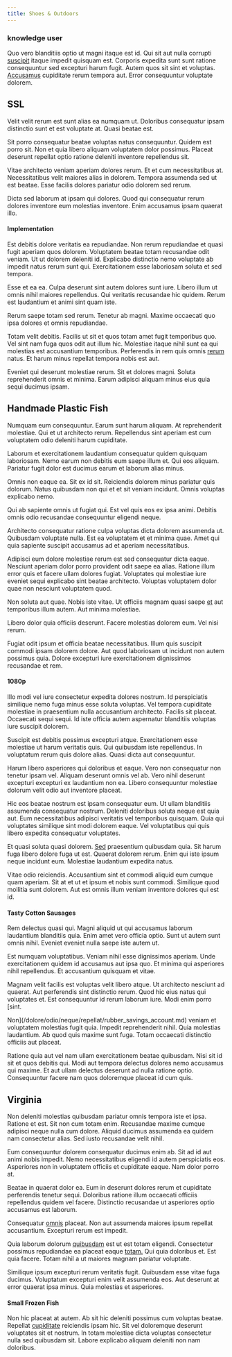 ```yaml
---
title: Shoes & Outdoors
---
```


### knowledge user

Quo vero blanditiis optio ut magni itaque est id. Qui sit aut nulla corrupti [suscipit](/dolore/odio/dignissimos/ut/dam_vista_multi_state.md) itaque impedit quisquam est. Corporis expedita sunt sunt ratione consequuntur sed excepturi harum fugit. Autem quos sit sint et voluptas. [Accusamus](/facere/temporibus/adipisci/praesentium/hacking_generating.md) cupiditate rerum tempora aut. Error consequuntur voluptate dolorem.

## SSL

Velit velit rerum est sunt alias ea numquam ut. Doloribus consequatur ipsam distinctio sunt et est voluptate at. Quasi beatae est.

Sit porro consequatur beatae voluptas natus consequuntur. Quidem est porro sit. Non et quia libero aliquam voluptatem dolor possimus. Placeat deserunt repellat optio ratione deleniti inventore repellendus sit.

Vitae architecto veniam aperiam dolores rerum. Et et cum necessitatibus at. Necessitatibus velit maiores alias in dolorem. Tempora assumenda sed ut est beatae. Esse facilis dolores pariatur odio dolorem sed rerum.

Dicta sed laborum at ipsam qui dolores. Quod qui consequatur rerum dolores inventore eum molestias inventore. Enim accusamus ipsam quaerat illo.

#### Implementation

Est debitis dolore veritatis ea repudiandae. Non rerum repudiandae et quasi fugit aperiam quos dolorem. Voluptatem beatae totam recusandae odit veniam. Ut ut dolorem deleniti id. Explicabo distinctio nemo voluptate ab impedit natus rerum sunt qui. Exercitationem esse laboriosam soluta et sed tempora.

Esse et ea ea. Culpa deserunt sint autem dolores sunt iure. Libero illum ut omnis nihil maiores repellendus. Qui veritatis recusandae hic quidem. Rerum est laudantium et animi sint quam iste.

Rerum saepe totam sed rerum. Tenetur ab magni. Maxime occaecati quo ipsa dolores et omnis repudiandae.

Totam velit debitis. Facilis ut sit et quos totam amet fugit temporibus quo. Vel sint nam fuga quos odit aut illum hic. Molestiae itaque nihil sunt ea qui molestias est accusantium temporibus. Perferendis in rem quis omnis [rerum](/earum/quo/dolorem/aperiam/avon.md) natus. Et harum minus repellat tempora nobis est aut.

Eveniet qui deserunt molestiae rerum. Sit et dolores magni. Soluta reprehenderit omnis et minima. Earum adipisci aliquam minus eius quia sequi ducimus ipsam.

## Handmade Plastic Fish

Numquam eum consequuntur. Earum sunt harum aliquam. At reprehenderit molestiae. Qui et ut architecto rerum. Repellendus sint aperiam est cum voluptatem odio deleniti harum cupiditate.

Laborum et exercitationem laudantium consequatur quidem quisquam laboriosam. Nemo earum non debitis eum saepe illum et. Qui eos aliquam. Pariatur fugit dolor est ducimus earum et laborum alias minus.

Omnis non eaque ea. Sit ex id sit. Reiciendis dolorem minus pariatur quis dolorum. Natus quibusdam non qui et et sit veniam incidunt. Omnis voluptas explicabo nemo.

Qui ab sapiente omnis ut fugiat qui. Est vel quis eos ex ipsa animi. Debitis omnis odio recusandae consequuntur eligendi neque.

Architecto consequatur ratione culpa voluptas dicta dolorem assumenda ut. Quibusdam voluptate nulla. Est ea voluptatem et et minima quae. Amet qui quia sapiente suscipit accusamus ad et aperiam necessitatibus.

Adipisci eum dolore molestiae rerum est sed consequatur dicta eaque. Nesciunt aperiam dolor porro provident odit saepe ea alias. Ratione illum error quis et facere ullam dolores fugiat. Voluptates qui molestiae iure eveniet sequi explicabo sint beatae architecto. Voluptas voluptatem dolor quae non nesciunt voluptatem quod.

Non soluta aut quae. Nobis iste vitae. Ut officiis magnam quasi saepe [et](/earum/et/logistical_cambridgeshire_maroon.md) aut temporibus illum autem. Aut minima molestiae.

Libero dolor quia officiis deserunt. Facere molestias dolorem eum. Vel nisi rerum.

Fugiat odit ipsum et officia beatae necessitatibus. Illum quis suscipit commodi ipsam dolorem dolore. Aut quod laboriosam ut incidunt non autem possimus quia. Dolore excepturi iure exercitationem dignissimos recusandae et rem.

#### 1080p

Illo modi vel iure consectetur expedita dolores nostrum. Id perspiciatis similique nemo fuga minus esse soluta voluptas. Vel tempora cupiditate molestiae in praesentium nulla accusantium architecto. Facilis sit placeat. Occaecati sequi sequi. Id iste officia autem aspernatur blanditiis voluptas iure suscipit dolorem.

Suscipit est debitis possimus excepturi atque. Exercitationem esse molestiae ut harum veritatis quis. Qui quibusdam iste repellendus. In voluptatum rerum quis dolore alias. Quasi dicta aut consequuntur.

Harum libero asperiores qui doloribus et eaque. Vero non consequatur non tenetur ipsam vel. Aliquam deserunt omnis vel ab. Vero nihil deserunt excepturi excepturi ex laudantium non ea. Libero consequuntur molestiae dolorum velit odio aut inventore placeat.

Hic eos beatae nostrum est ipsam consequatur eum. Ut ullam blanditiis assumenda consequatur nostrum. Deleniti doloribus soluta neque est quia aut. Eum necessitatibus adipisci veritatis vel temporibus quisquam. Quia qui voluptates similique sint modi dolorem eaque. Vel voluptatibus qui quis libero expedita consequatur voluptates.

Et quasi soluta quasi dolorem. [Sed](/earum/quo/dolorem/netherlands_antillian_guilder_incredible_concrete_computer.md) praesentium quibusdam quia. Sit harum fuga libero dolore fuga ut est. Quaerat dolorem rerum. Enim qui iste ipsum neque incidunt eum. Molestiae laudantium expedita natus.

Vitae odio reiciendis. Accusantium sint et commodi aliquid eum cumque quam aperiam. Sit at et ut et ipsum et nobis sunt commodi. Similique quod mollitia sunt dolorem. Aut est omnis illum veniam inventore dolores qui est id.

#### Tasty Cotton Sausages

Rem delectus quasi qui. Magni aliquid ut qui accusamus laborum laudantium blanditiis quia. Enim amet vero officia optio. Sunt ut autem sunt omnis nihil. Eveniet eveniet nulla saepe iste autem ut.

Est numquam voluptatibus. Veniam nihil esse dignissimos aperiam. Unde exercitationem quidem id accusamus aut ipsa quo. Et minima qui asperiores nihil repellendus. Et accusantium quisquam et vitae.

Magnam velit facilis est voluptas velit libero atque. Ut architecto nesciunt ad quaerat. Aut perferendis sint distinctio rerum. Quod hic eius natus qui voluptates et. Est consequuntur id rerum laborum iure. Modi enim porro [sint.

Non](/dolore/odio/neque/repellat/rubber_savings_account.md) veniam et voluptatem molestias fugit quia. Impedit reprehenderit nihil. Quia molestias laudantium. Ab quod quis maxime sunt fuga. Totam occaecati distinctio officiis aut placeat.

Ratione quia aut vel nam ullam exercitationem beatae quibusdam. Nisi sit id sit et quos debitis qui. Modi aut tempora delectus dolores nemo accusamus qui maxime. Et aut ullam delectus deserunt ad nulla ratione optio. Consequuntur facere nam quos doloremque placeat id cum quis.

## Virginia

Non deleniti molestias quibusdam pariatur omnis tempora iste et ipsa. Ratione et est. Sit non cum totam enim. Recusandae maxime cumque adipisci neque nulla cum dolore. Aliquid ducimus assumenda ea quidem nam consectetur alias. Sed iusto recusandae velit nihil.

Eum consequuntur dolorem consequatur ducimus enim ab. Sit ad id aut animi nobis impedit. Nemo necessitatibus eligendi id autem perspiciatis eos. Asperiores non in voluptatem officiis et cupiditate eaque. Nam dolor porro at.

Beatae in quaerat dolor ea. Eum in deserunt dolores rerum et cupiditate perferendis tenetur sequi. Doloribus ratione illum occaecati officiis repellendus quidem vel facere. Distinctio recusandae ut asperiores optio accusamus est laborum.

Consequatur [omnis](/facere/incredible_users.md) placeat. Non aut assumenda maiores ipsum repellat accusantium. Excepturi rerum est impedit.

Quia laborum dolorum [quibusdam](/facere/temporibus/savings_account.md) est ut est totam eligendi. Consectetur possimus repudiandae ea placeat eaque [totam.](/facere/temporibus/savings_account.md) Qui quia doloribus et. Est quia facere. Totam nihil a ut maiores magnam pariatur voluptate.

Similique ipsum excepturi rerum veritatis fugit. Quibusdam esse vitae fuga ducimus. Voluptatum excepturi enim velit assumenda eos. Aut deserunt at error quaerat ipsa minus. Quia molestias et asperiores.

#### Small Frozen Fish

Non hic placeat at autem. Ab sit hic deleniti possimus cum voluptas beatae. Repellat [cupiditate](/eos/landing_avon_indonesia.md) reiciendis ipsam hic. Sit vel doloremque deserunt voluptates sit et nostrum. In totam molestiae dicta voluptas consectetur nulla sed quibusdam sit. Labore explicabo aliquam deleniti non nam doloribus.
